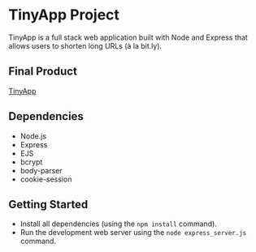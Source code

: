 
# TinyApp Project

TinyApp is a full stack web application built with Node and Express that allows users to shorten long URLs (à la bit.ly).

## Final Product

[TinyApp](https://user-images.githubusercontent.com/91842219/145923989-38dad818-5d35-4e1a-8e6e-2be337f0e156.png)


## Dependencies

- Node.js
- Express
- EJS
- bcrypt
- body-parser
- cookie-session


## Getting Started

- Install all dependencies (using the `npm install` command).
- Run the development web server using the `node express_server.js` command.